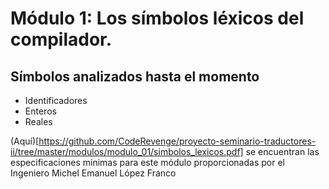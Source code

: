 # Módulo 1: Los símbolos léxicos del compilador.

## Símbolos analizados hasta el momento

+ Identificadores
+ Enteros
+ Reales

(Aquí)[https://github.com/CodeRevenge/proyecto-seminario-traductores-ii/tree/master/modulos/modulo_01/simbolos_lexicos.pdf] se encuentran las especificaciones minimas para este módulo proporcionadas por el Ingeniero Michel Emanuel López Franco
